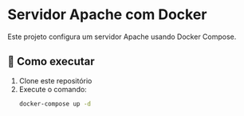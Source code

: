 # Servidor Apache com Docker

Este projeto configura um servidor Apache usando Docker Compose.

## 🚀 Como executar

1. Clone este repositório
2. Execute o comando:
   ```bash
   docker-compose up -d